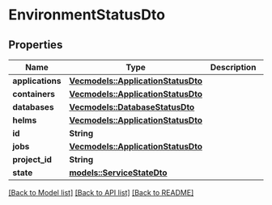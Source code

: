 # EnvironmentStatusDto

## Properties

Name | Type | Description | Notes
------------ | ------------- | ------------- | -------------
**applications** | [**Vec<models::ApplicationStatusDto>**](ApplicationStatusDto.md) |  | 
**containers** | [**Vec<models::ApplicationStatusDto>**](ApplicationStatusDto.md) |  | 
**databases** | [**Vec<models::DatabaseStatusDto>**](DatabaseStatusDto.md) |  | 
**helms** | [**Vec<models::ApplicationStatusDto>**](ApplicationStatusDto.md) |  | 
**id** | **String** |  | 
**jobs** | [**Vec<models::ApplicationStatusDto>**](ApplicationStatusDto.md) |  | 
**project_id** | **String** |  | 
**state** | [**models::ServiceStateDto**](ServiceStateDto.md) |  | 

[[Back to Model list]](../README.md#documentation-for-models) [[Back to API list]](../README.md#documentation-for-api-endpoints) [[Back to README]](../README.md)


